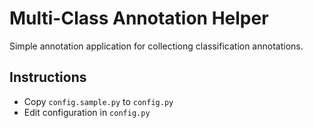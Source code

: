 # Multi-Class Annotation Helper

Simple annotation application for collectiong classification annotations.

## Instructions

* Copy `config.sample.py` to `config.py`
* Edit configuration in `config.py`


